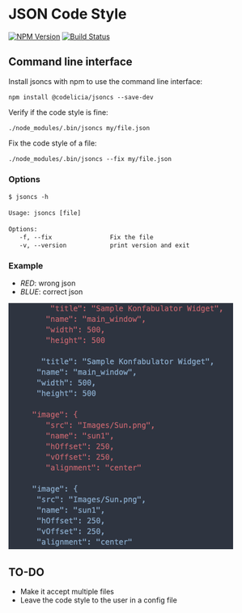 JSON Code Style
=========

[![NPM Version](https://img.shields.io/npm/v/@codelicia/jsoncs)](https://www.npmjs.org/package/@codelicia/jsoncs)
[![Build Status](https://travis-ci.org/codelicia/jsoncs.svg?branch=master)](https://travis-ci.org/codelicia/jsoncs)

## Command line interface
Install jsoncs with npm to use the command line interface:

    npm install @codelicia/jsoncs --save-dev

Verify if the code style is fine:

    ./node_modules/.bin/jsoncs my/file.json

Fix the code style of a file:

    ./node_modules/.bin/jsoncs --fix my/file.json

### Options 

    $ jsoncs -h

    Usage: jsoncs [file]

    Options:
       -f, --fix                Fix the file
       -v, --version            print version and exit

### Example

* _RED_: wrong json
* _BLUE_: correct json

![](./example.png)

## TO-DO

* Make it accept multiple files
* Leave the code style to the user in a config file
